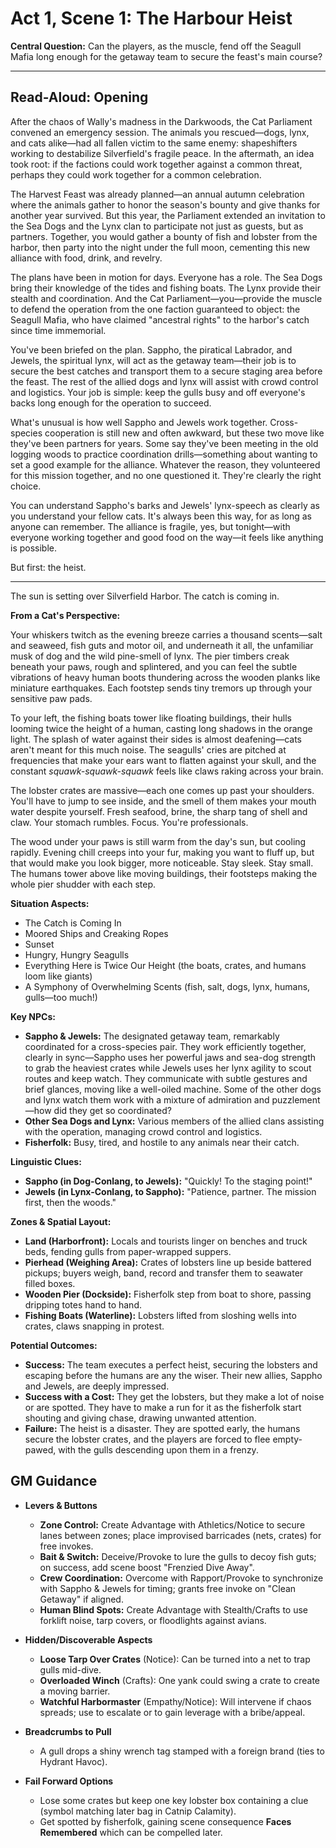 # Act 1, Scene 1: The Harbour Heist

**Central Question:** Can the players, as the muscle, fend off the Seagull Mafia long enough for the getaway team to secure the feast's main course?

---

## Read-Aloud: Opening

After the chaos of Wally's madness in the Darkwoods, the Cat Parliament convened an emergency session. The animals you rescued—dogs, lynx, and cats alike—had all fallen victim to the same enemy: shapeshifters working to destabilize Silverfield's fragile peace. In the aftermath, an idea took root: if the factions could work together against a common threat, perhaps they could work together for a common celebration.

The Harvest Feast was already planned—an annual autumn celebration where the animals gather to honor the season's bounty and give thanks for another year survived. But this year, the Parliament extended an invitation to the Sea Dogs and the Lynx clan to participate not just as guests, but as partners. Together, you would gather a bounty of fish and lobster from the harbor, then party into the night under the full moon, cementing this new alliance with food, drink, and revelry.

The plans have been in motion for days. Everyone has a role. The Sea Dogs bring their knowledge of the tides and fishing boats. The Lynx provide their stealth and coordination. And the Cat Parliament—you—provide the muscle to defend the operation from the one faction guaranteed to object: the Seagull Mafia, who have claimed "ancestral rights" to the harbor's catch since time immemorial.

You've been briefed on the plan. Sappho, the piratical Labrador, and Jewels, the spiritual lynx, will act as the getaway team—their job is to secure the best catches and transport them to a secure staging area before the feast. The rest of the allied dogs and lynx will assist with crowd control and logistics. Your job is simple: keep the gulls busy and off everyone's backs long enough for the operation to succeed.

What's unusual is how well Sappho and Jewels work together. Cross-species cooperation is still new and often awkward, but these two move like they've been partners for years. Some say they've been meeting in the old logging woods to practice coordination drills—something about wanting to set a good example for the alliance. Whatever the reason, they volunteered for this mission together, and no one questioned it. They're clearly the right choice.

You can understand Sappho's barks and Jewels' lynx-speech as clearly as you understand your fellow cats. It's always been this way, for as long as anyone can remember. The alliance is fragile, yes, but tonight—with everyone working together and good food on the way—it feels like anything is possible.

But first: the heist.

---

The sun is setting over Silverfield Harbor. The catch is coming in.

**From a Cat's Perspective:**

Your whiskers twitch as the evening breeze carries a thousand scents—salt and seaweed, fish guts and motor oil, and underneath it all, the unfamiliar musk of dog and the wild pine-smell of lynx. The pier timbers creak beneath your paws, rough and splintered, and you can feel the subtle vibrations of heavy human boots thundering across the wooden planks like miniature earthquakes. Each footstep sends tiny tremors up through your sensitive paw pads.

To your left, the fishing boats tower like floating buildings, their hulls looming twice the height of a human, casting long shadows in the orange light. The splash of water against their sides is almost deafening—cats aren't meant for this much noise. The seagulls' cries are pitched at frequencies that make your ears want to flatten against your skull, and the constant *squawk-squawk-squawk* feels like claws raking across your brain.

The lobster crates are massive—each one comes up past your shoulders. You'll have to jump to see inside, and the smell of them makes your mouth water despite yourself. Fresh seafood, brine, the sharp tang of shell and claw. Your stomach rumbles. Focus. You're professionals.

The wood under your paws is still warm from the day's sun, but cooling rapidly. Evening chill creeps into your fur, making you want to fluff up, but that would make you look bigger, more noticeable. Stay sleek. Stay small. The humans tower above like moving buildings, their footsteps making the whole pier shudder with each step.

**Situation Aspects:**
*   The Catch is Coming In
*   Moored Ships and Creaking Ropes
*   Sunset
*   Hungry, Hungry Seagulls
*   Everything Here is Twice Our Height (the boats, crates, and humans loom like giants)
*   A Symphony of Overwhelming Scents (fish, salt, dogs, lynx, humans, gulls—too much!)

**Key NPCs:**
*   **Sappho & Jewels:** The designated getaway team, remarkably coordinated for a cross-species pair. They work efficiently together, clearly in sync—Sappho uses her powerful jaws and sea-dog strength to grab the heaviest crates while Jewels uses her lynx agility to scout routes and keep watch. They communicate with subtle gestures and brief glances, moving like a well-oiled machine. Some of the other dogs and lynx watch them work with a mixture of admiration and puzzlement—how did they get so coordinated?
*   **Other Sea Dogs and Lynx:** Various members of the allied clans assisting with the operation, managing crowd control and logistics.
*   **Fisherfolk:** Busy, tired, and hostile to any animals near their catch.

**Linguistic Clues:**
*   **Sappho (in Dog-Conlang, to Jewels):** "Quickly! To the staging point!"
*   **Jewels (in Lynx-Conlang, to Sappho):** "Patience, partner. The mission first, then the woods."

**Zones & Spatial Layout:**
*   **Land (Harborfront):** Locals and tourists linger on benches and truck beds, fending gulls from paper-wrapped suppers.
*   **Pierhead (Weighing Area):** Crates of lobsters line up beside battered pickups; buyers weigh, band, record and transfer them to seawater filled boxes.
*   **Wooden Pier (Dockside):** Fisherfolk step from boat to shore, passing dripping totes hand to hand.
*   **Fishing Boats (Waterline):** Lobsters lifted from sloshing wells into crates, claws snapping in protest.

**Potential Outcomes:**
*   **Success:** The team executes a perfect heist, securing the lobsters and escaping before the humans are any the wiser. Their new allies, Sappho and Jewels, are deeply impressed.
*   **Success with a Cost:** They get the lobsters, but they make a lot of noise or are spotted. They have to make a run for it as the fisherfolk start shouting and giving chase, drawing unwanted attention.
*   **Failure:** The heist is a disaster. They are spotted early, the humans secure the lobster crates, and the players are forced to flee empty-pawed, with the gulls descending upon them in a frenzy.

## GM Guidance
- **Levers & Buttons**
  - **Zone Control:** Create Advantage with Athletics/Notice to secure lanes between zones; place improvised barricades (nets, crates) for free invokes.
  - **Bait & Switch:** Deceive/Provoke to lure the gulls to decoy fish guts; on success, add scene boost "Frenzied Dive Away".
  - **Crew Coordination:** Overcome with Rapport/Provoke to synchronize with Sappho & Jewels for timing; grants free invoke on "Clean Getaway" if aligned.
  - **Human Blind Spots:** Create Advantage with Stealth/Crafts to use forklift noise, tarp covers, or floodlights against avians.

- **Hidden/Discoverable Aspects**
  - **Loose Tarp Over Crates** (Notice): Can be turned into a net to trap gulls mid-dive.
  - **Overloaded Winch** (Crafts): One yank could swing a crate to create a moving barrier.
  - **Watchful Harbormaster** (Empathy/Notice): Will intervene if chaos spreads; use to escalate or to gain leverage with a bribe/appeal.

- **Breadcrumbs to Pull**
  - A gull drops a shiny wrench tag stamped with a foreign brand (ties to Hydrant Havoc).

- **Fail Forward Options**
  - Lose some crates but keep one key lobster box containing a clue (symbol matching later bag in Catnip Calamity).
  - Get spotted by fisherfolk, gaining scene consequence **Faces Remembered** which can be compelled later.
